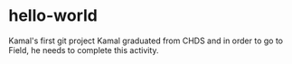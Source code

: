 # hello-world
Kamal's first git project
Kamal graduated from CHDS and in order to go to Field, he needs to complete this activity.
